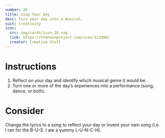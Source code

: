 ```yaml
---
number: 16
title: Sing Your Day
desc: Turn your day into a musical.
suit: creativity
icon:
  src: img/cards/icon_16.svg
  link: https://thenounproject.com/icon/123300/
  creator: Creative Stall
---
```

# Instructions
1. Reflect on your day and identify which musical genre it would be. 
2. Turn one or more of the day’s experiences into a performance (song, dance, or both).

# Consider
Change the lyrics to a song to reflect your day or invent your own song (i.e. I ran for the B-U-S. I ate a yummy L-U-N-C-H).
